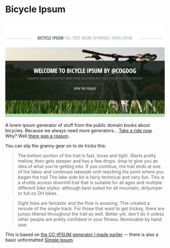 # Bicycle Ipsum

![](docs/images/bicycle-ipsum.jpg)

A  lorem ipsum generator of stuff from the public domain books about bicycles. Because we always need more generators... [Take a ride now](https://cogdog.github.io/bicycle-ipsum/). Why? Well [there was a reason](http://cogdogblog.com/2017/10/bike-trail-lorem-ipsum/).

You can slip the granny gear on to do tricks this:

> The bottom portion of the trail is fast, loose and tight. Starts pretty mellow, then gets steeper and has a few drops. drop to give you an idea of what you're getting into. If you continue, the trail ends at one of the lakes and continues lakeside until reaching the point where you began the trail The lake-side bit is fairly technical and very fun. This is a shuttle access downhill trail that is suitable for all ages and multiple different bike styles- although best suited for all mountain, dirtjumper or full on DH bikes.

> Sight lines are fantastic and the flow is amazing. This created a reroute of the single track. For those that want to get tricksy, there are jumps littered throughout the trail as well. Better yet, don't do it unless other people are pretty confident in your fitness. Removable by hand saw.

This is based on [the CC-IPSUM generator I made earlier](https://cogdog.github.io/cc-ipsum/) -- there is also a basic unformatted [Simple Ipsum](https://github.com/cogdog/simple-ipsum/).




